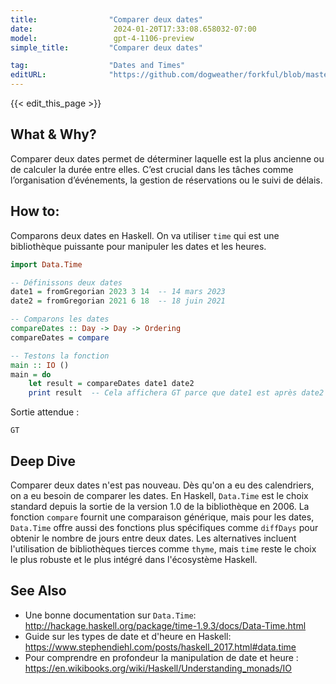 ```yaml
---
title:                "Comparer deux dates"
date:                  2024-01-20T17:33:08.658032-07:00
model:                 gpt-4-1106-preview
simple_title:         "Comparer deux dates"

tag:                  "Dates and Times"
editURL:              "https://github.com/dogweather/forkful/blob/master/content/fr/haskell/comparing-two-dates.md"
---
```


{{< edit_this_page >}}

## What & Why?
Comparer deux dates permet de déterminer laquelle est la plus ancienne ou de calculer la durée entre elles. C’est crucial dans les tâches comme l’organisation d’événements, la gestion de réservations ou le suivi de délais.

## How to:
Comparons deux dates en Haskell. On va utiliser `time` qui est une bibliothèque puissante pour manipuler les dates et les heures.

```Haskell
import Data.Time

-- Définissons deux dates
date1 = fromGregorian 2023 3 14  -- 14 mars 2023
date2 = fromGregorian 2021 6 18  -- 18 juin 2021

-- Comparons les dates
compareDates :: Day -> Day -> Ordering
compareDates = compare

-- Testons la fonction
main :: IO ()
main = do
    let result = compareDates date1 date2
    print result  -- Cela affichera GT parce que date1 est après date2
```

Sortie attendue :

```
GT
```

## Deep Dive
Comparer deux dates n'est pas nouveau. Dès qu'on a eu des calendriers, on a eu besoin de comparer les dates. En Haskell, `Data.Time` est le choix standard depuis la sortie de la version 1.0 de la bibliothèque en 2006. La fonction `compare` fournit une comparaison générique, mais pour les dates, `Data.Time` offre aussi des fonctions plus spécifiques comme `diffDays` pour obtenir le nombre de jours entre deux dates. Les alternatives incluent l'utilisation de bibliothèques tierces comme `thyme`, mais `time` reste le choix le plus robuste et le plus intégré dans l'écosystème Haskell.

## See Also
- Une bonne documentation sur `Data.Time`: http://hackage.haskell.org/package/time-1.9.3/docs/Data-Time.html
- Guide sur les types de date et d'heure en Haskell: https://www.stephendiehl.com/posts/haskell_2017.html#data.time
- Pour comprendre en profondeur la manipulation de date et heure : https://en.wikibooks.org/wiki/Haskell/Understanding_monads/IO
